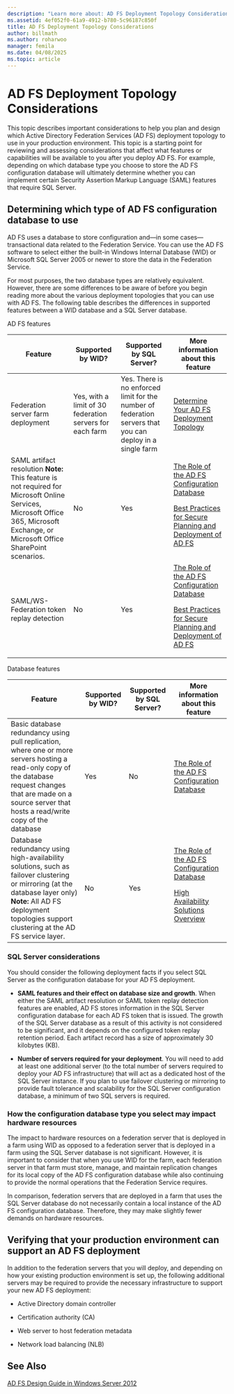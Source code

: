 ```yaml
---
description: "Learn more about: AD FS Deployment Topology Considerations"
ms.assetid: 4ef052f0-61a9-4912-b780-5c96187c850f
title: AD FS Deployment Topology Considerations
author: billmath
ms.author: roharwoo
manager: femila
ms.date: 04/08/2025
ms.topic: article
---
```


# AD FS Deployment Topology Considerations

This topic describes important considerations to help you plan and design which Active Directory Federation Services \(AD FS\) deployment topology to use in your production environment. This topic is a starting point for reviewing and assessing considerations that affect what features or capabilities will be available to you after you deploy AD FS. For example, depending on which database type you choose to store the AD FS configuration database will ultimately determine whether you can implement certain Security Assertion Markup Language \(SAML\) features that require SQL Server.

## Determining which type of AD FS configuration database to use
AD FS uses a database to store configuration and—in some cases—transactional data related to the Federation Service. You can use the AD FS software to select either the built\-in Windows Internal Database \(WID\) or Microsoft SQL Server 2005 or newer to store the data in the Federation Service.

For most purposes, the two database types are relatively equivalent. However, there are some differences to be aware of before you begin reading more about the various deployment topologies that you can use with AD FS. The following table describes the differences in supported features between a WID database and a SQL Server database.

AD FS features

|Feature|Supported by WID?|Supported by SQL Server?|More information about this feature|
|-----------|---------------------|----------------------------|---------------------------------------|
|Federation server farm deployment|Yes, with a limit of 30 federation servers for each farm|Yes. There is no enforced limit for the number of federation servers that you can deploy in a single farm|[Determine Your AD FS Deployment Topology](Determine-Your-AD-FS-Deployment-Topology.md)|
|SAML artifact resolution **Note:** This feature is not required for Microsoft Online Services, Microsoft Office 365, Microsoft Exchange, or Microsoft Office SharePoint scenarios.|No|Yes|[The Role of the AD FS Configuration Database](../../ad-fs/technical-reference/The-Role-of-the-AD-FS-Configuration-Database.md)<p>[Best Practices for Secure Planning and Deployment of AD FS](Best-Practices-for-Secure-Planning-and-Deployment-of-AD-FS.md)|
|SAML\/WS\-Federation token replay detection|No|Yes|[The Role of the AD FS Configuration Database](../../ad-fs/technical-reference/The-Role-of-the-AD-FS-Configuration-Database.md)<p>[Best Practices for Secure Planning and Deployment of AD FS](Best-Practices-for-Secure-Planning-and-Deployment-of-AD-FS.md)|

Database features

|Feature|Supported by WID?|Supported by SQL Server?|More information about this feature|
|-----------|---------------------|----------------------------|---------------------------------------|
|Basic database redundancy using pull replication, where one or more servers hosting a read\-only copy of the database request changes that are made on a source server that hosts a read\/write copy of the database|Yes|No|[The Role of the AD FS Configuration Database](../../ad-fs/technical-reference/The-Role-of-the-AD-FS-Configuration-Database.md)|
|Database redundancy using high\-availability solutions, such as failover clustering or mirroring \(at the database layer only\) **Note:** All AD FS deployment topologies support clustering at the AD FS service layer.|No|Yes|[The Role of the AD FS Configuration Database](../../ad-fs/technical-reference/The-Role-of-the-AD-FS-Configuration-Database.md)<p>[High Availability Solutions Overview](/sql/database-engine/sql-server-business-continuity-dr)|

### SQL Server considerations
You should consider the following deployment facts if you select SQL Server as the configuration database for your AD FS deployment.

-   **SAML features and their effect on database size and growth**. When either the SAML artifact resolution or SAML token replay detection features are enabled, AD FS stores information in the SQL Server configuration database for each AD FS token that is issued. The growth of the SQL Server database as a result of this activity is not considered to be significant, and it depends on the configured token replay retention period. Each artifact record has a size of approximately 30 kilobytes \(KB\).

-   **Number of servers required for your deployment**. You will need to add at least one additional server \(to the total number of servers required to deploy your AD FS infrastructure\) that will act as a dedicated host of the SQL Server instance. If you plan to use failover clustering or mirroring to provide fault tolerance and scalability for the SQL Server configuration database, a minimum of two SQL servers is required.

### How the configuration database type you select may impact hardware resources
The impact to hardware resources on a federation server that is deployed in a farm using WID as opposed to a federation server that is deployed in a farm using the SQL Server database is not significant. However, it is important to consider that when you use WID for the farm, each federation server in that farm must store, manage, and maintain replication changes for its local copy of the AD FS configuration database while also continuing to provide the normal operations that the Federation Service requires.

In comparison, federation servers that are deployed in a farm that uses the SQL Server database do not necessarily contain a local instance of the AD FS configuration database. Therefore, they may make slightly fewer demands on hardware resources.

## Verifying that your production environment can support an AD FS deployment
In addition to the federation servers that you will deploy, and depending on how your existing production environment is set up, the following additional servers may be required to provide the necessary infrastructure to support your new AD FS deployment:

-   Active Directory domain controller

-   Certification authority \(CA\)

-   Web server to host federation metadata

-   Network load balancing \(NLB\)

## See Also
[AD FS Design Guide in Windows Server 2012](AD-FS-Design-Guide-in-Windows-Server-2012.md)
